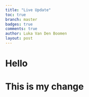 ```yaml
---
title: "Live Update"
toc: true
branch: master
badges: true
comments: true
author: Luka Van Den Boomen
layout: post
---
```

# Hello
# This is my change